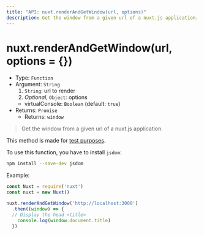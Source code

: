 ```yaml
---
title: "API: nuxt.renderAndGetWindow(url, options)"
description: Get the window from a given url of a nuxt.js application.
---
```


# nuxt.renderAndGetWindow(url, options = {})

- Type: `Function`
- Argument: `String`
  1. `String`: url to render
  2. *Optional*, `Object`: options
    - virtualConsole: `Boolean` (default: `true`)
- Returns: `Promise`
  - Returns: `window`

> Get the window from a given url of a nuxt.js application.

<div class="Alert Alert--orange">

This method is made for [test purposes](guide/development-tools#end-to-end-testing).

</div>

To use this function, you have to install `jsdom`:
```bash
npm install --save-dev jsdom
```

Example:
```js
const Nuxt = require('nuxt')
const nuxt = new Nuxt()

nuxt.renderAndGetWindow('http://localhost:3000')
  .then((window) => {
  // Display the head <title>
    console.log(window.document.title)
  })
```
